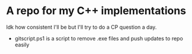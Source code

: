 # A repo for my C++ implementations

Idk how consistent I'll be but I'll try to do a CP question a day.

* gitscript.ps1 is a script to remove .exe files and push updates to repo easily
